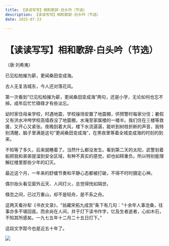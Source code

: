 ```yaml
---
title: 【读读写写】相和歌辞·白头吟（节选）
description: 【读读写写】相和歌辞·白头吟（节选）
date: 2025-07-23

---
```

【读读写写】相和歌辞·白头吟（节选）
==================

（唐·刘希夷）

已见松柏摧为薪，更闻桑田变成海。

古人无复洛城东，今人还对落花风。

第一次看到“已见松柏摧为薪，更闻桑田变成海”两句，还是小学，无论如何也忘不掉。成年后忙忙碌碌才有些淡忘。

幼时家住母亲学校，时遇地震，学校操场安置了地震棚，供预警时每家分住；暑假又有洪水冲垮学校高墙吞没了地震棚，水淹至家属楼的一楼半。我们住在三楼等救援，又开心又紧张。夜晚刮着大风，楼下水流潺潺，能听到树枝折断的声音，我特别清醒，脑子里满是这句“更闻桑田变成海”，在黑夜里等着全城变成海的时刻的到来。

不知等了多久，后来就睡着了。当然什么都没发生。看到第二天的太阳，武警划着船把我和弟弟提溜到安全区域，有种不真实的感觉，却也如释重负。所以特别能理解红楼里那些少年的幻灭。

最近这个月，一年来的舒缓节奏和平静心态都被打破，不得不时时摄定心神。

偶尔抬头看见窗外云天、人间灯火，总觉得恍如隔世。

倏忽之间，已过万重山，却不是轻舟，是不系之舟。

这两天看孙犁《书衣文录》，“翁藏宋拓九成宫”条下有几句：“十余年人事沧桑，往事亦多不堪回首。而余尚在人间，并于灯下读书作字，忆及生者逝者，心如木石，不知其所感矣。一九七五年十二月二十五日灯下。”

这段文字距今也是近五十年了。

[![](./img/9e2a593c946bb2c24b03863e72c12a905a23eb46.jpg)](https://blogger.googleusercontent.com/img/b/R29vZ2xl/AVvXsEhwOvza_LdRe2-gGrDKxzXRE8fQg-bjoruLgFRgAPGkaek3GgfNoGgM8NZ72IyOcHXHw6wyl0jwWbTenpkTK4P0tf6vubEXvlPKrOdmFSLFX_N0FR09atkVuJNAp5kJRYPp0E7WmtJWvcFXpKgoK1pX90Dt3V8I8JmUZwT9Fhwj1YYfGgJlhrWRykM_kADx/s1440/%E5%BE%AE%E4%BF%A1%E5%9B%BE%E7%89%87_20240820221926.jpg)
